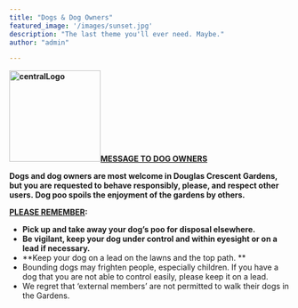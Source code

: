 ```yaml
---
title: "Dogs & Dog Owners"
featured_image: '/images/sunset.jpg'
description: "The last theme you'll ever need. Maybe."
author: "admin"

---
```

<p style="text-align: left;" align="center">
  <b><span style="text-decoration: underline;"><a href="http://www.douglascrescentgardensassociation.org.uk/wp-content/uploads/2013/07/centralLogo.jpg"><img class="size-full wp-image-199 alignright" alt="centralLogo" src="http://www.douglascrescentgardensassociation.org.uk/wp-content/uploads/2013/07/centralLogo.jpg" width="164" height="164" srcset="http://www.douglascrescentgardensassociation.org.uk/wp-content/uploads/2013/07/centralLogo-150x150.jpg 150w, http://www.douglascrescentgardensassociation.org.uk/wp-content/uploads/2013/07/centralLogo.jpg 164w" sizes="(max-width: 164px) 100vw, 164px" /></a></span></b><b><span style="text-decoration: underline;">MESSAGE TO DOG OWNERS</span></b>
</p>

<p style="text-align: left;" align="center">
  <b>Dogs and dog owners are most welcome in Douglas Crescent Gardens, but you are requested to behave responsibly, please, and respect other users. Dog poo spoils the enjoyment of the gardens by others. </b>
</p>

<p style="text-align: left;" align="center">
  <b><span style="text-decoration: underline;">PLEASE REMEMBER</span></b><b>: </b>
</p>

  * **Pick up and take away your dog’s poo for disposal elsewhere.**
  * **Be vigilant, keep your dog under control and within eyesight or on a lead if necessary.**
  * **Keep your dog on a lead on the lawns and the top path. **
  * Bounding dogs may frighten people, especially children. If you have a dog that you are not able to control easily, please keep it on a lead.
  * We regret that &#8216;external members&#8217; are not permitted to walk their dogs in the Gardens.

&nbsp;